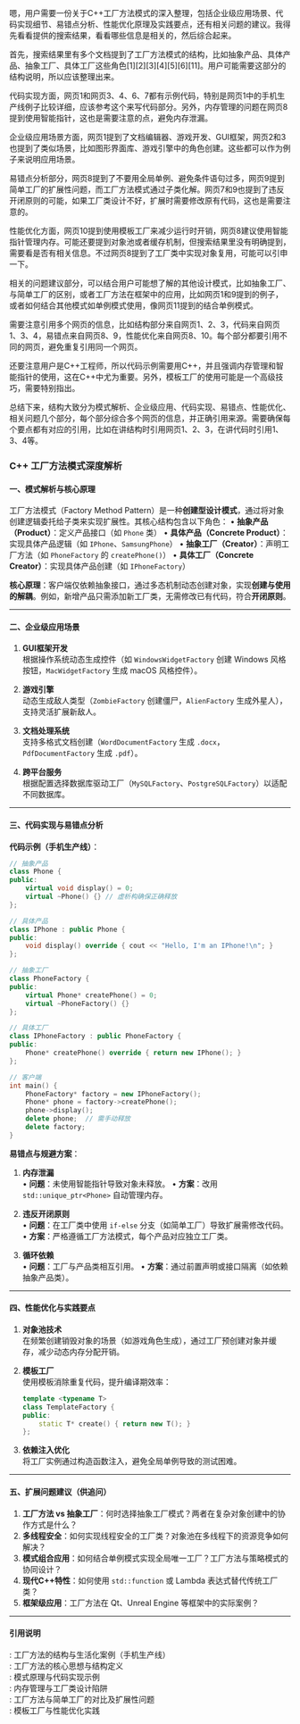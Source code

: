 嗯，用户需要一份关于C++工厂方法模式的深入整理，包括企业级应用场景、代码实现细节、易错点分析、性能优化原理及实践要点，还有相关问题的建议。我得先看看提供的搜索结果，看看哪些信息是相关的，然后综合起来。

首先，搜索结果里有多个文档提到了工厂方法模式的结构，比如抽象产品、具体产品、抽象工厂、具体工厂这些角色[1][2][3][4][5][6][11]。用户可能需要这部分的结构说明，所以应该整理出来。

代码实现方面，网页1和网页3、4、6、7都有示例代码，特别是网页1中的手机生产线例子比较详细，应该参考这个来写代码部分。另外，内存管理的问题在网页8提到使用智能指针，这也是需要注意的点，避免内存泄漏。

企业级应用场景方面，网页1提到了文档编辑器、游戏开发、GUI框架，网页2和3也提到了类似场景，比如图形界面库、游戏引擎中的角色创建。这些都可以作为例子来说明应用场景。

易错点分析部分，网页8提到了不要用全局单例、避免条件语句过多，网页9提到简单工厂的扩展性问题，而工厂方法模式通过子类化解。网页7和9也提到了违反开闭原则的可能，如果工厂类设计不好，扩展时需要修改原有代码，这也是需要注意的。

性能优化方面，网页10提到使用模板工厂来减少运行时开销，网页8建议使用智能指针管理内存。可能还要提到对象池或者缓存机制，但搜索结果里没有明确提到，需要看是否有相关信息。不过网页8提到了工厂类中实现对象复用，可能可以引申一下。

相关的问题建议部分，可以结合用户可能想了解的其他设计模式，比如抽象工厂、与简单工厂的区别，或者工厂方法在框架中的应用，比如网页1和9提到的例子，或者如何结合其他模式如单例模式使用，像网页11提到的结合单例模式。

需要注意引用多个网页的信息，比如结构部分来自网页1、2、3，代码来自网页1、3、4，易错点来自网页8、9，性能优化来自网页8、10。每个部分都要引用不同的网页，避免重复引用同一个网页。

还要注意用户是C++工程师，所以代码示例需要用C++，并且强调内存管理和智能指针的使用，这在C++中尤为重要。另外，模板工厂的使用可能是一个高级技巧，需要特别指出。

总结下来，结构大致分为模式解析、企业级应用、代码实现、易错点、性能优化、相关问题几个部分，每个部分综合多个网页的信息，并正确引用来源。需要确保每个要点都有对应的引用，比如在讲结构时引用网页1、2、3，在讲代码时引用1、3、4等。




### C++ 工厂方法模式深度解析

#### 一、模式解析与核心原理
工厂方法模式（Factory Method Pattern）是一种**创建型设计模式**，通过将对象创建逻辑委托给子类来实现扩展性。其核心结构包含以下角色：
• **抽象产品（Product）**：定义产品接口（如 `Phone` 类）
• **具体产品（Concrete Product）**：实现具体产品逻辑（如 `IPhone`、`SamsungPhone`）
• **抽象工厂（Creator）**：声明工厂方法（如 `PhoneFactory` 的 `createPhone()`）
• **具体工厂（Concrete Creator）**：实现具体产品创建（如 `IPhoneFactory`）

**核心原理**：客户端仅依赖抽象接口，通过多态机制动态创建对象，实现**创建与使用的解耦**。例如，新增产品只需添加新工厂类，无需修改已有代码，符合**开闭原则**。

---

#### 二、企业级应用场景
1. **GUI框架开发**  
   根据操作系统动态生成控件（如 `WindowsWidgetFactory` 创建 Windows 风格按钮，`MacWidgetFactory` 生成 macOS 风格控件）。
   
2. **游戏引擎**  
   动态生成敌人类型（`ZombieFactory` 创建僵尸，`AlienFactory` 生成外星人），支持灵活扩展新敌人。

3. **文档处理系统**  
   支持多格式文档创建（`WordDocumentFactory` 生成 `.docx`，`PdfDocumentFactory` 生成 `.pdf`）。

4. **跨平台服务**  
   根据配置选择数据库驱动工厂（`MySQLFactory`、`PostgreSQLFactory`）以适配不同数据库。

---

#### 三、代码实现与易错点分析
**代码示例（手机生产线）**：
```cpp
// 抽象产品
class Phone {
public:
    virtual void display() = 0;
    virtual ~Phone() {} // 虚析构确保正确释放
};

// 具体产品
class IPhone : public Phone {
public:
    void display() override { cout << "Hello, I'm an IPhone!\n"; }
};

// 抽象工厂
class PhoneFactory {
public:
    virtual Phone* createPhone() = 0;
    virtual ~PhoneFactory() {}
};

// 具体工厂
class IPhoneFactory : public PhoneFactory {
public:
    Phone* createPhone() override { return new IPhone(); }
};

// 客户端
int main() {
    PhoneFactory* factory = new IPhoneFactory();
    Phone* phone = factory->createPhone();
    phone->display();
    delete phone;  // 需手动释放
    delete factory;
}
```

**易错点与规避方案**：
1. **内存泄漏**  
   • **问题**：未使用智能指针导致对象未释放。
   • **方案**：改用 `std::unique_ptr<Phone>` 自动管理内存。

2. **违反开闭原则**  
   • **问题**：在工厂类中使用 `if-else` 分支（如简单工厂）导致扩展需修改代码。
   • **方案**：严格遵循工厂方法模式，每个产品对应独立工厂类。

3. **循环依赖**  
   • **问题**：工厂与产品类相互引用。
   • **方案**：通过前置声明或接口隔离（如依赖抽象产品类）。

---

#### 四、性能优化与实践要点
1. **对象池技术**  
   在频繁创建销毁对象的场景（如游戏角色生成），通过工厂预创建对象并缓存，减少动态内存分配开销。

2. **模板工厂**  
   使用模板消除重复代码，提升编译期效率：
   ```cpp
   template <typename T>
   class TemplateFactory {
   public:
       static T* create() { return new T(); }
   };
   ```

3. **依赖注入优化**  
   将工厂实例通过构造函数注入，避免全局单例导致的测试困难。

---

#### 五、扩展问题建议（供追问）
1. **工厂方法 vs 抽象工厂**：何时选择抽象工厂模式？两者在复杂对象创建中的协作方式是什么？
2. **多线程安全**：如何实现线程安全的工厂类？对象池在多线程下的资源竞争如何解决？
3. **模式组合应用**：如何结合单例模式实现全局唯一工厂？工厂方法与策略模式的协同设计？
4. **现代C++特性**：如何使用 `std::function` 或 Lambda 表达式替代传统工厂类？
5. **框架级应用**：工厂方法在 Qt、Unreal Engine 等框架中的实际案例？

---

#### 引用说明
: 工厂方法的结构与生活化案例（手机生产线）  
: 工厂方法的核心思想与结构定义  
: 模式原理与代码实现示例  
: 内存管理与工厂类设计陷阱  
: 工厂方法与简单工厂的对比及扩展性问题  
: 模板工厂与性能优化实践